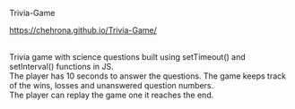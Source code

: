 Trivia-Game

https://chehrona.github.io/Trivia-Game/<br/><br/>

Trivia game with science questions built using setTimeout() and setInterval() functions in JS.<br/>
The player has 10 seconds to answer the questions. The game keeps track of the wins, losses and unanswered question numbers.<br/> 
The player can replay the game one it reaches the end. 
